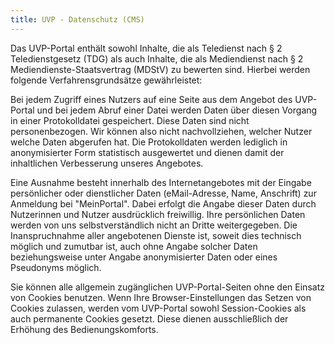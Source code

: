 ```yaml
---
title: UVP - Datenschutz (CMS)
---
```


Das UVP-Portal enthält sowohl Inhalte, die als Teledienst nach § 2 Teledienstgesetz (TDG) als auch Inhalte, die als Mediendienst nach § 2 Mediendienste-Staatsvertrag (MDStV) zu bewerten sind. Hierbei werden folgende Verfahrensgrundsätze gewährleistet:

Bei jedem Zugriff eines Nutzers auf eine Seite aus dem Angebot des UVP-Portal und bei jedem Abruf einer Datei werden Daten über diesen Vorgang in einer Protokolldatei gespeichert. Diese Daten sind nicht personenbezogen. Wir können also nicht nachvollziehen, welcher Nutzer welche Daten abgerufen hat. Die Protokolldaten werden lediglich in anonymisierter Form statistisch ausgewertet und dienen damit der inhaltlichen Verbesserung unseres Angebotes.

Eine Ausnahme besteht innerhalb des Internetangebotes mit der Eingabe persönlicher oder dienstlicher Daten (eMail-Adresse, Name, Anschrift) zur Anmeldung bei "MeinPortal". Dabei erfolgt die Angabe dieser Daten durch Nutzerinnen und Nutzer ausdrücklich freiwillig. Ihre persönlichen Daten werden von uns selbstverständlich nicht an Dritte weitergegeben. Die Inanspruchnahme aller angebotenen Dienste ist, soweit dies technisch möglich und zumutbar ist, auch ohne Angabe solcher Daten beziehungsweise unter Angabe anonymisierter Daten oder eines Pseudonyms möglich.

Sie können alle allgemein zugänglichen UVP-Portal-Seiten ohne den Einsatz von Cookies benutzen. Wenn Ihre Browser-Einstellungen das Setzen von Cookies zulassen, werden vom UVP-Portal sowohl Session-Cookies als auch permanente Cookies gesetzt. Diese dienen ausschließlich der Erhöhung des Bedienungskomforts.
